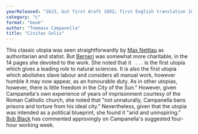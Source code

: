 ```yaml
---
yearReleased: "1623, but first draft 1602; first English translation 1885, as The City of the Sun"
category: "c"
format: "book"
author: "Tommaso Campanella"
title: "Civitas Solis"
---
```

This classic utopia was seen straightforwardly by <a href="biblio.htm#Nettlau short history">Max Nettlau</a> as authoritarian and  statist. But <a href="biblio.htm#Berneri">Berneri</a> was somewhat more  charitable, in the 14 pages she devoted to the work. She noted that it
 
. . . is the first utopia which gives a leading role to  natural sciences. It is also the first utopia which abolishes slave labour and  considers all manual work, however humble it may now appear, as an honourable  duty. As in other utopias, however, there is little freedom in the City of the  Sun."
However, given Campanella's own experience of years of  imprisonment courtesy of the Roman Catholic church, she noted that "not  unnaturally, Campanella bans prisons and torture from his ideal city."  Nevertheless, given that the utopia was intended as a political blueprint, she  found it "arid and uninspiring."
 
<a href="biblio.htm#Black">Bob Black</a> has commented  approvingly on Campanella's suggested four-hour working week.
 